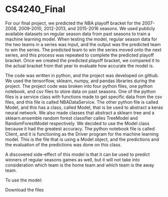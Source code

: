 # CS4240_Final

For our final project, we predicted the NBA playoff bracket for the 2007-2008, 2009-2010, 2012-2013, and 2015-2016 seasons. We used publicly available datasets on regular season data from past seasons to train a machine learning model. When testing the model, regular season data for the two teams in a series was input, and the output was the predicted team to win the series. The predicted team to win the series moved onto the next series, and this process was repeated to complete the predicted playoff bracket. Once we created the predicted playoff bracket, we compared it to the actual bracket from that year to evaluate how accurate the model is.

The code was written in python, and the project was developed on github. We used the tensorflow, sklearn, numpy, and pandas libraries during the project. The project code was broken into four python files, one python notebook, and csv files to store data on past seasons. One of the python files is a service class with functions made to get specific data from the csv files, and this file is called NBADataService. The other python file is called Model, and this has a class, called Model, that is be used to abstract a keras neural network. We also made classes that abstract a sklearn tree and a sklearn.ensemble random forest classifier calles TreeModel and RandomForestModel respectively. We decided to use the Model class because it had the greatest accuracy. The python notebook file is called Client, and it is functioning as the Driver program for the machine learning model. This is the file that is using a Model object, and the predictions and the evaluation of the predictions was done on this class.

A discovered side-effect of this model is that it can be used to predict winners of regular seasons games as well, but it will not take into consideration which team is the home team and which team is the away team.

To use the model:

Download the files 
